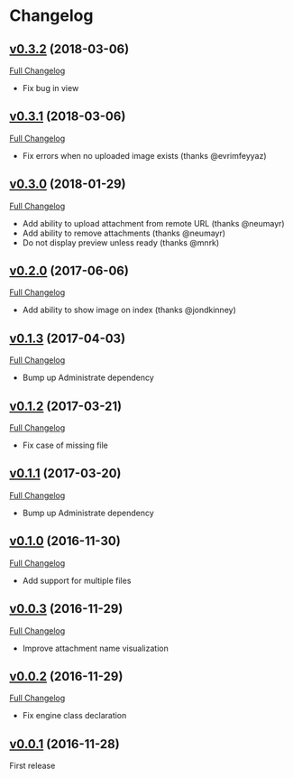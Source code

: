 # Changelog

## [v0.3.2](https://github.com/zooppa/administrate-field-carrierwave/tree/v0.3.2) (2018-03-06)

[Full Changelog](https://github.com/zooppa/administrate-field-carrierwave/compare/v0.3.1...v0.3.2)

* Fix bug in view

## [v0.3.1](https://github.com/zooppa/administrate-field-carrierwave/tree/v0.3.1) (2018-03-06)

[Full Changelog](https://github.com/zooppa/administrate-field-carrierwave/compare/v0.3.0...v0.3.1)

* Fix errors when no uploaded image exists (thanks @evrimfeyyaz)

## [v0.3.0](https://github.com/zooppa/administrate-field-carrierwave/tree/v0.3.0) (2018-01-29)

[Full Changelog](https://github.com/zooppa/administrate-field-carrierwave/compare/v0.2.0...v0.3.0)

* Add ability to upload attachment from remote URL (thanks @neumayr)
* Add ability to remove attachments (thanks @neumayr)
* Do not display preview unless ready (thanks @mnrk)

## [v0.2.0](https://github.com/zooppa/administrate-field-carrierwave/tree/v0.2.0) (2017-06-06)

[Full Changelog](https://github.com/zooppa/administrate-field-carrierwave/compare/v0.1.3...v0.2.0)

* Add ability to show image on index (thanks @jondkinney)

## [v0.1.3](https://github.com/zooppa/administrate-field-carrierwave/tree/v0.1.3) (2017-04-03)

[Full Changelog](https://github.com/zooppa/administrate-field-carrierwave/compare/v0.1.2...v0.1.3)

* Bump up Administrate dependency

## [v0.1.2](https://github.com/zooppa/administrate-field-carrierwave/tree/v0.1.2) (2017-03-21)

[Full Changelog](https://github.com/zooppa/administrate-field-carrierwave/compare/v0.1.1...v0.1.2)

* Fix case of missing file

## [v0.1.1](https://github.com/zooppa/administrate-field-carrierwave/tree/v0.1.1) (2017-03-20)

[Full Changelog](https://github.com/zooppa/administrate-field-carrierwave/compare/v0.1.0...v0.1.1)

* Bump up Administrate dependency

## [v0.1.0](https://github.com/zooppa/administrate-field-carrierwave/tree/v0.1.0) (2016-11-30)

[Full Changelog](https://github.com/zooppa/administrate-field-carrierwave/compare/v0.0.3...v0.1.0)

* Add support for multiple files

## [v0.0.3](https://github.com/zooppa/administrate-field-carrierwave/tree/v0.0.3) (2016-11-29)

[Full Changelog](https://github.com/zooppa/administrate-field-carrierwave/compare/v0.0.2...v0.0.3)

* Improve attachment name visualization

## [v0.0.2](https://github.com/zooppa/administrate-field-carrierwave/tree/v0.0.2) (2016-11-29)

[Full Changelog](https://github.com/zooppa/administrate-field-carrierwave/compare/v0.0.1...v0.0.2)

* Fix engine class declaration

## [v0.0.1](https://github.com/zooppa/administrate-field-carrierwave/tree/v0.0.1) (2016-11-28)

First release
